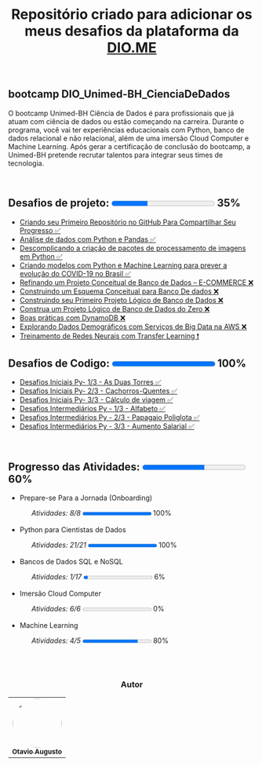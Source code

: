 <h1 align="center"> Repositório criado para adicionar os meus desafios da plataforma da <a href="https://www.dio.me/">DIO.ME</a></h1><br>

<h2><strong> bootcamp DIO_Unimed-BH_CienciaDeDados</strong></H2>

 <p> O bootcamp Unimed-BH Ciência de Dados é para profissionais que já atuam com ciência de dados ou estão começando na carreira. Durante o programa, você vai ter experiências educacionais com Python, banco de dados relacional e não relacional, além de uma imersão Cloud Computer e Machine Learning. Após gerar a certificação de conclusão do bootcamp, a Unimed-BH pretende recrutar talentos para integrar seus times de tecnologia.</p><br>

<h2><strong>Desafios de projeto: </strong><progress value="35" max="100"></progress> 35%</h2>
<ul>
  <li><a href="https://github.com/otavioaugust1/DIO_Unimed-BH_CienciaDeDados">Criando seu Primeiro Repositório no GitHub Para Compartilhar Seu Progresso &#x2705;</a></li>
  <li><a href="https://github.com/otavioaugust1/DIO_Unimed-BH_CienciaDeDados/tree/main/Desafio/Analise_Python_Pandas">
Análise de dados com Python e Pandas &#x2705;</a></li>
  <li><a href="https://github.com/otavioaugust1/DIO_Image_processing_package">
Descomplicando a criação de pacotes de processamento de imagens em Python &#x2705;</a></li>
  <li><a href="https://github.com/otavioaugust1/DIO_Unimed-BH_CienciaDeDados/tree/main/Desafio/Evolucao_do_COVID19_Brasil">
Criando modelos com Python e Machine Learning para prever a evolução do COVID-19 no Brasil &#x2705;</a></li>
  <li><a href="">Refinando um Projeto Conceitual de Banco de Dados – E-COMMERCE &#x274C;</a></li>
  <li><a href="">
Construindo um Esquema Conceitual para Banco De dados &#x274C;</a></li>
  <li><a href="">Construindo seu Primeiro Projeto Lógico de Banco de Dados &#x274C;</a></li>
  <li><a href="">Construa um Projeto Lógico de Banco de Dados do Zero  &#x274C;</a></li>
  <li><a href="">
Boas práticas com DynamoDB &#x274C;</a></li>
  <li><a href="">
Explorando Dados Demográficos com Serviços de Big Data na AWS  &#x274C;</a></li>
  <li><a href="">
Treinamento de Redes Neurais com Transfer Learning  &#x2757;</a></li>
</ul>

<h2><strong>Desafios de Codigo:  </strong><progress value="100" max="100"></progress> 100%</h2>
<ul>
  <li><a href="https://github.com/otavioaugust1/DIO_Unimed-BH_CienciaDeDados/tree/main/Desafio/Desafio_de_Codigo/Inicial_py-duas_torres">Desafios Iniciais Py- 1/3 - As Duas Torres &#x2705;</a></li>
  <li><a href="https://github.com/otavioaugust1/DIO_Unimed-BH_CienciaDeDados/tree/main/Desafio/Desafio_de_Codigo/Inicial_py-Cachorros-Quentes">Desafios Iniciais Py- 2/3 - Cachorros-Quentes &#x2705;</a></li>
  <li><a href="https://github.com/otavioaugust1/DIO_Unimed-BH_CienciaDeDados/tree/main/Desafio/Desafio_de_Codigo/Inicial_py-Calculo_de_viagem">Desafios Iniciais Py- 3/3 - Cálculo de viagem &#x2705;</a></li>
  <li><a href="https://github.com/otavioaugust1/DIO_Unimed-BH_CienciaDeDados/tree/main/Desafio/Desafio_de_Codigo/Intermedi%C3%A1rios_py-Alfabeto">Desafios Intermediários Py - 1/3 - Alfabeto &#x2705;</a></li>
  <li><a href="https://github.com/otavioaugust1/DIO_Unimed-BH_CienciaDeDados/tree/main/Desafio/Desafio_de_Codigo/Intermedi%C3%A1rios_py-Aumento_Salarial">Desafios Intermediários Py - 2/3 - Papagaio Poliglota &#x2705;</a></li>
  <li><a href="https://github.com/otavioaugust1/DIO_Unimed-BH_CienciaDeDados/tree/main/Desafio/Desafio_de_Codigo/Intermedi%C3%A1rios_py-Aumento_Salarial">Desafios Intermediários Py - 3/3 - Aumento Salarial
 &#x2705;</a></li>
</ul><br>

<h2><strong>Progresso das Atividades:  </strong><progress value="60" max="100"></progress> 60%</h2>
<ul>
  <li>Prepare-se Para a Jornada (Onboarding)</a></li>
    <ul><em>Atividades: 8/8</em> <progress value="100" max="100"></progress> 100%</ul><br>
  <li>Python para Cientistas de Dados</a></li>
    <ul><em>Atividades: 21/21</em> <progress value="100" max="100"></progress> 100%</ul><br>
  <li>Bancos de Dados SQL e NoSQL </a></li>
    <ul><em>Atividades: 1/17</em>  <progress value="6" max="100"></progress> 6%</ul><br>
  <li>Imersão Cloud Computer </a></li>
    <ul><em>Atividades: 6/6</em> <progress value="0" max="100"></progress> 0%</ul><br>
  <li>Machine Learning </a></li>
    <ul><em>Atividades: 4/5</em> <progress value="80" max="100"></progress> 80%</ul><br>
</ul><br>


<h3 align="center">Autor</h3>

<table align="center">
  <tr>
    <td align="center">
      <a href="https://github.com/otavioaugust1">
        <img style="border-radius: 50%;" src="https://avatars.githubusercontent.com/u/45877609?s=96&v=4" width="100px;" alt=""/><br/><sub><b>Otavio Augusto</b></sub>
      </a> <br/>
      <a href="https://github.com/otavioaugust1" title="Otavio Augusto"></a>
    </td>
</table>
